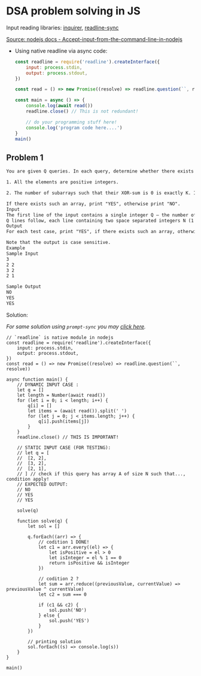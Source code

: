 # DSA problem solving in JS

Input reading libraries: [inquirer](https://github.com/SBoudrias/Inquirer.js), [readline-sync](https://www.npmjs.com/package/readline-sync)

[Source: nodejs docs - Accept-input-from-the-command-line-in-nodejs](https://nodejs.dev/learn/accept-input-from-the-command-line-in-nodejs)

- Using native readline via async code:

	```js
	const readline = require('readline').createInterface({
		input: process.stdin,
		output: process.stdout,
	})

	const read = () => new Promise((resolve) => readline.question(``, resolve))

	const main = async () => {
		console.log(await read())
		readline.close() // This is not redundant!

		// do your programming stuff here!
		console.log('program code here....')
	}
	main()
	```

## Problem 1

```txt
You are given Q queries. In each query, determine whether there exists an array A of size N such that:

1. All the elements are positive integers.

2. The number of subarrays such that their XOR-sum is 0 is exactly K. In other words, there are exactly K pairs of integers (l, r) such that 1 ≤ l ≤ r ≤ N and Al ⊕ Al+1 ⊕ ... Ar = 0.

If there exists such an array, print "YES", otherwise print "NO".
Input
The first line of the input contains a single integer Q — the number of queries (1 ≤ Q ≤ 105).
Q lines follow, each line containing two space separated integers N (1 ≤ N ≤ 1000) and K (1 ≤ K ≤ N(N+1)/2).
Output
For each test case, print "YES", if there exists such an array, otherwise print "NO" (without the quotes).

Note that the output is case sensitive.
Example
Sample Input
3
2 2
3 2
2 1

Sample Output
NO
YES
YES
```

Solution:

*For same solution using `prompt-sync` you may [click here](using-prompt-sync.md).*

```
// `readline` is native module in nodejs
const readline = require('readline').createInterface({
	input: process.stdin,
	output: process.stdout,
})
const read = () => new Promise((resolve) => readline.question(``, resolve))

async function main() {
	// DYNAMIC INPUT CASE :
	let q = []
	let length = Number(await read())
	for (let i = 0; i < length; i++) {
		q[i] = []
		let items = (await read()).split(' ')
		for (let j = 0; j < items.length; j++) {
			q[i].push(items[j])
		}
	}
	readline.close() // THIS IS IMPORTANT!

	// STATIC INPUT CASE (FOR TESTING):
	// let q = [
	// 	[2, 2],
	// 	[3, 2],
	// 	[2, 1],
	// ] // check if this query has array A of size N such that..., condition apply!
	// EXPECTED OUTPUT:
	// NO
	// YES
	// YES

	solve(q)

	function solve(q) {
		let sol = []

		q.forEach((arr) => {
			// codition 1 DONE!
			let c1 = arr.every((el) => {
				let isPositive = el > 0
				let isInteger = el % 1 == 0
				return isPositive && isInteger
			})

			// codition 2 ?
			let sum = arr.reduce((previousValue, currentValue) => previousValue ^ currentValue)
			let c2 = sum === 0

			if (c1 && c2) {
				sol.push('NO')
			} else {
				sol.push('YES')
			}
		})

		// printing solution
		sol.forEach((s) => console.log(s))
	}
}

main()
```